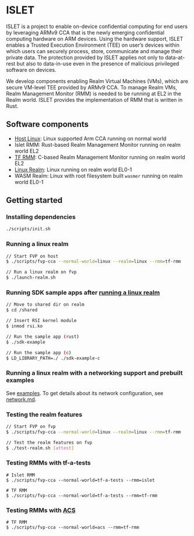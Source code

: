 # ISLET
ISLET is a project to enable on-device confidential computing
for end users by leveraging ARMv9 CCA that is
the newly emerging confidential computing hardware on ARM devices.
Using the hardware support, ISLET enables a Trusted Execution Environment (TEE)
on user’s devices within which users can securely process, store, communicate
and manage their private data. The protection provided by
ISLET applies not only to data-at-rest but also to data-in-use
even in the presence of malicious privileged software on devices.

We develop components enabling Realm Virtual Machines (VMs),
which are secure VM-level TEE provided by ARMv9 CCA.
To manage Realm VMs, Realm Management Monitor (RMM)
is needed to be running at EL2 in the Realm world.
ISLET provides the implementation of RMM that is written in Rust. 

## Software components
- [Host Linux](https://gitlab.arm.com/linux-arm/linux-cca): Linux supported Arm CCA running on normal world
- Islet RMM: Rust-based Realm Management Monitor running on realm world EL2
- [TF RMM](https://www.trustedfirmware.org/projects/tf-rmm/): C-based Realm Management Monitor running on realm world EL2
- [Linux Realm](https://gitlab.arm.com/linux-arm/linux-cca): Linux running on realm world EL0-1
- WASM Realm: Linux with root filesystem built `wasmer` running on realm world EL0-1

## Getting started 
### Installing dependencies
```bash
./scripts/init.sh
```

### Running a linux realm
```bash
// Start FVP on host
$ ./scripts/fvp-cca --normal-world=linux --realm=linux --rmm=tf-rmm

// Run a linux realm on fvp
$ ./launch-realm.sh
```

### Running SDK sample apps after [running a linux realm](#running-a-linux-realm)
```bash
// Move to shared dir on realm
$ cd /shared

// Insert RSI kernel module
$ inmod rsi.ko

// Run the sample app (rust)
$ ./sdk-example

// Run the sample app (c)
$ LD_LIBRARY_PATH=./ ./sdk-example-c
```

### Running a linux realm with a networking support and prebuilt examples
See [examples](./examples/README.md).
To get details about its network configuration, see [network.md](./docs/network.md).

### Testing the realm features
```bash
// Start FVP on fvp
$ ./scripts/fvp-cca --normal-world=linux --realm=linux --rmm=tf-rmm

// Test the realm features on fvp
$ ./test-realm.sh [attest]
```

### Testing RMMs with tf-a-tests
```
# Islet RMM
$ ./scripts/fvp-cca --normal-world=tf-a-tests --rmm=islet

# TF RMM
$ ./scripts/fvp-cca --normal-world=tf-a-tests --rmm=tf-rmm
```

### Testing RMMs with [ACS](https://github.com/ARM-software/cca-rmm-acs)
```
# TF RMM
$ ./scripts/fvp-cca --normal-world=acs --rmm=tf-rmm
```

